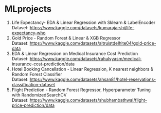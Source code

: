 # MLprojects

1. Life Expectancy- EDA & Linear Regression with Sklearn & LabelEncoder <br>
   Dataset: https://www.kaggle.com/datasets/kumarajarshi/life-expectancy-who
2. Gold Price - Random Forest & Linear & XGB Regressor <br>
   Dataset: https://www.kaggle.com/datasets/altruistdelhite04/gold-price-data
3. EDA & Linear Regression on Medical Insurance Cost Prediction <br>
   Dataset: https://www.kaggle.com/datasets/rahulvyasm/medical-insurance-cost-prediction/data   
4. Hotel Booking Cancellation - Linear Regression, K nearest neighbors & Random Forest Classifier <br>
   Dataset: https://www.kaggle.com/datasets/ahsan81/hotel-reservations-classification-dataset
5. Flight Prediction - Random Forest Regressor, Hyperparameter Tuning with RandomizedSearchCV <br>
   Dataset: https://www.kaggle.com/datasets/shubhambathwal/flight-price-prediction/data
   

